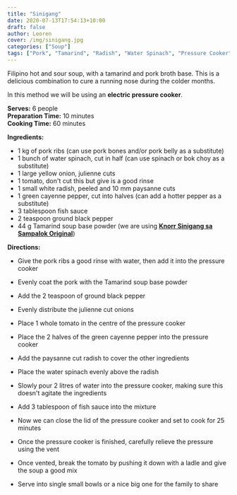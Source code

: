 ```yaml
---
title: "Sinigang"
date: 2020-07-13T17:54:13+10:00
draft: false
author: Leoren
cover: /img/sinigang.jpg
categories: ["Soup"]
tags: ["Pork", "Tamarind", "Radish", "Water Spinach", "Pressure Cooker"]
---
```


Filipino hot and sour soup, with a tamarind and pork broth base. This is a delicious combination to cure a running nose during the colder months.

In this method we will be using an **electric pressure cooker**.

<!--more-->

**Serves:** 6 people  
**Preparation Time:** 10 minutes  
**Cooking Time:** 60 minutes  

**Ingredients:**
- 1 kg of pork ribs (can use pork bones and/or pork belly as a substitute)
- 1 bunch of water spinach, cut in half (can use spinach or bok choy as a substitute)
- 1 large yellow onion, julienne cuts
- 1 tomato, don't cut this but give is a good rinse
- 1 small white radish, peeled and 10 mm paysanne cuts
- 1 green cayenne pepper, cut into halves (can add a hotter pepper as a substitute)
- 3 tablespoon fish sauce
- 2 teaspoon ground black pepper
- 44 g Tamarind soup base powder (we are using [**Knorr Sinigang sa Sampalok Original**](https://www.knorr.com/ph/knorr-products/knorr-sinigang-mix/knorr-sinigang-sa-sampalok-original.html))

**Directions:**
- Give the pork ribs a good rinse with water, then add it into the pressure cooker

- Evenly coat the pork with the Tamarind soup base powder

- Add the 2 teaspoon of ground black pepper

- Evenly distribute the julienne cut onions

- Place 1 whole tomato in the centre of the pressure cooker

- Place the 2 halves of the green cayenne pepper into the pressure cooker

- Add the paysanne cut radish to cover the other ingredients

- Place the water spinach evenly above the radish

- Slowly pour 2 litres of water into the pressure cooker, making sure this doesn't agitate the ingredients

- Add 3 tablespoon of fish sauce into the mixture

- Now we can close the lid of the pressure cooker and set to cook for 25 minutes

- Once the pressure cooker is finished, carefully relieve the pressure using the vent

- Once vented, break the tomato by pushing it down with a ladle and give the soup a good mix

- Serve into single small bowls or a nice big one for the family to share
